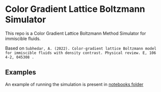 # Color Gradient Lattice Boltzmann Simulator

This repo is a Color Gradient Lattice Boltzmann Method Simulator for immiscible fluids.

Based on `Subhedar, A. (2022). Color-gradient lattice Boltzmann model for immiscible fluids with density contrast. Physical review. E, 106 4-2, 045308 .`

## Examples

An example of running the simulation is present in [notebooks folder](./notebooks/Color%20Gradient%20Lattice%20Boltzman%20Method.ipynb)

